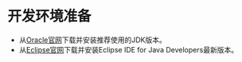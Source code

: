# 开发环境准备<a name="ZH-CN_TOPIC_0142815533"></a>

-   从[Oracle官网](http://www.oracle.com/technetwork/java/archive-139210.html)下载并安装推荐使用的JDK版本。
-   从[Eclipse官网](http://www.eclipse.org/downloads/eclipse-packages/)下载并安装Eclipse IDE for Java Developers最新版本。

